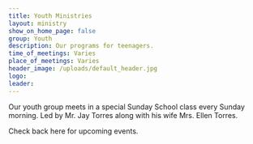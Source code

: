 ```yaml
---
title: Youth Ministries
layout: ministry
show_on_home_page: false
group: Youth
description: Our programs for teenagers.
time_of_meetings: Varies
place_of_meetings: Varies
header_image: /uploads/default_header.jpg
logo: 
leader:
---
```


Our youth group meets in a special Sunday School class every Sunday morning.  Led by Mr. Jay Torres along with his wife Mrs. Ellen Torres.

Check back here for upcoming events.
